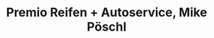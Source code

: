 ---
title: "Premio Reifen + Autoservice, Mike Pöschl"
url: /aue-bad-schlema/premio-reifen-autoservice-mike-poeschl/
shop: Autowerkstatt
---